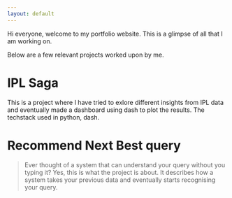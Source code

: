 ```yaml
---
layout: default
---
```




Hi everyone, welcome to my portfolio website. This is a glimpse of all that I am working on.

Below are a few relevant projects worked upon by me.

# IPL Saga

This is a project where I have tried to exlore different insights from IPL data and eventually made a dashboard using dash to plot the results. The techstack used in python, dash.

# Recommend Next Best query

> Ever thought of a system that can understand your query without you typing it? Yes, this is what the project is about. It describes how a system takes your previous data and eventually starts recognising your query.


